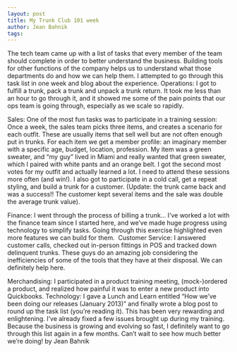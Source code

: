 ```yaml
---
layout: post
title: My Trunk Club 101 week
author: Jean Bahnik
tags: 
---
```

The tech team came up with a list of tasks that every member of the team should complete in order to better understand the business. Building tools for other functions of the company helps us to understand what those departments do and how we can help them.
I attempted to go through this task list in one week and blog about the experience.
Operations:
I got to fulfill a trunk, pack a trunk and unpack a trunk return. It took me less than an hour to go through it, and it showed me some of the pain points that our ops team is going through, especially as we scale so rapidly.


Sales:
One of the most fun tasks was to participate in a training session: Once a week, the sales team picks three items, and creates a scenario for each outfit. These are usually items that sell well but are not often enough put in trunks. For each item we get a member profile: an imaginary member with a specific age, budget, location, profession. My item was a green sweater, and “my guy” lived in Miami and really wanted that green sweater, which I paired with white pants and an orange belt. I got the second most votes for my outfit and actually learned a lot. I need to attend these sessions more often (and win!).
I also got to participate in a cold call, get a repeat styling, and build a trunk for a customer. (Update: the trunk came back and was a success!! The customer kept several items and the sale was double the average trunk value).

Finance:
I went through the process of billing a trunk… I’ve worked a lot with the finance team since I started here, and we’ve made huge progress using technology to simplify tasks. Going through this exercise highlighted even more features we can build for them. 
Customer Service:
I answered customer calls, checked out in-person fittings in POS and tracked down delinquent trunks. These guys do an amazing job considering the inefficiencies of some of the tools that they have at their disposal. We can definitely help here.

Merchandising:
I participated in a product training meeting, (mock-)ordered a product, and realized how painful it was to enter a new product into Quickbooks.
Technology:
I gave a Lunch and Learn entitled “How we’ve been doing our releases (January 2013)” and finally wrote a blog post to round up the task list (you’re reading it).
This has been very rewarding and enlightening. I’ve already fixed a few issues brought up during my training. Because the business is growing and evolving so fast, I definitely want to go through this list again in a few months. Can’t wait to see how much better we’re doing!
by Jean Bahnik
